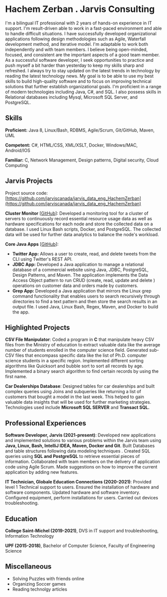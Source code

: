 # Hachem Zerban . Jarvis Consulting

I'm a bilingual IT professional with 2 years of hands-on experience in IT support. I'm result-driven able to work in a fast-paced environment and able to handle difficult situations. I have successfully developed organizational applications following design methodologies such as Agile, Waterfall development method, and Iterative model. I'm adaptable to work both independently and with team members. I believe being open-minded, focused, and consistent are the important aspects of a good team member.  As a successful software developer, I seek opportunities to practice and push myself a bit harder than yesterday to keep my skills sharp and refreshed. I always try to stay updated on the latest trends in technology by reading the latest technology news. My goal is to be able to use my best skills to build high-quality software  and  to focus on improving technical solutions that further establish organizational goals. I'm proficient in a range of modern technologies including Java, C#, and SQL. I also possess skills in Relational databases including Mysql, Microsoft SQL Server, and PostgreSQL.

## Skills

**Proficient:** Java 8, Linux/Bash, RDBMS, Agile/Scrum, Git/GitHub, Maven, UML

**Competent:** C#, HTML/CSS, XML/XSLT, Docker, Windows/MAC, Android/IOS

**Familiar:** C, Network Management, Design patterns, Digital security, Cloud Computing

## Jarvis Projects

Project source code: [https://github.com/jarviscanada/jarvis_data_eng_HachemZerban](https://github.com/jarviscanada/jarvis_data_eng_HachemZerban)


**Cluster Monitor** [[GitHub](https://github.com/jarviscanada/jarvis_data_eng_HachemZerban/tree/master/linux_sql)]: Developed a monitoring tool for a cluster of servers to continuously record essential resource usage data as well as hardware specifications for each node and store the collected data on a database. I used  Linux Bash scripts, Docker, and PostgreSQL. The collected data will be used for further data analytics to balance the node's workload.

**Core Java Apps** [[GitHub](https://github.com/jarviscanada/jarvis_data_eng_HachemZerban/tree/master/core_java)]:
      
  - **Twitter App:** Allows a user to create, read, and delete tweets from the CLI using Twitter's REST API.
  - **JDBC App:** Developed a Java application to manage a relational database of a commercial website using Java, JDBC, PostgreSQL, Design Patterns, and Maven. The application implements the Data Access Object pattern to run CRUD   (create, read, update and delete ) operations on customer data and orders made by customers.
  - **Grep App:** Developed a  Java application that mirrors the Linux grep command functionality that enables users to search recursively through directories to find a text pattern and then store the search results in an output file. I used Java, Linux Bash, Regex, Maven, and Docker to build the app. 
  


## Highlighted Projects
**CSV File Manipulator**: Coded a program in **C** that manipulate heavy CSV files from the Ministry of education to extract valuable data like the average number of students enrolled in the computer science field. Generated sub-CSV files that encompass specific data like the list of Ph.D. computer science students in a specific region. Implemented different sorting algorithms like Quicksort and bubble sort to sort all records by age. Implemented a binary search algorithm to find certain records by using the first name. 

**Car Dealerships Database**: Designed tables for car dealerships and built complex queries using Joins and subqueries like returning a list of customers that bought a model in the last week. This helped to gain valuable data insights that will be used for further marketing strategies.  Technologies used include **Microsoft SQL SERVER** and **Transact SQL.**


## Professional Experiences

**Software Developer, Jarvis (2021-present)**: Developed new applications and implemented solutions to various problems within the Jarvis team using **Java, Linux, Bash, IntelliJ IDEA, Maven, Docker and Git**. Built Databases and table structures following data modeling techniques . Created SQL queries using **SQL and PostgreSQL** to retrieve essential pieces of information. Collaborated with team members on the delivery of application code using Agile Scrum. Made suggestions on how to improve the current application by adding new features.

**IT Technician, Globale Education Connections (2020-2021)**: Provided level 1  Technical support to users. Ensured the installation of hardware and software components. Updated hardware and software inventory. Configured equipment, perform installations for users. Carried out devices troubleshooting.


## Education
**College Saint-Michel (2019-2021)**, DVS in IT support and troubleshooting, Information Technology

**UPF (2015-2018)**, Bachelor of Computer Science, Faculty of Engineering Science 


## Miscellaneous
- Solving Puzzles with friends online 
- Organizing Soccer games 
- Reading technolgy articles 

